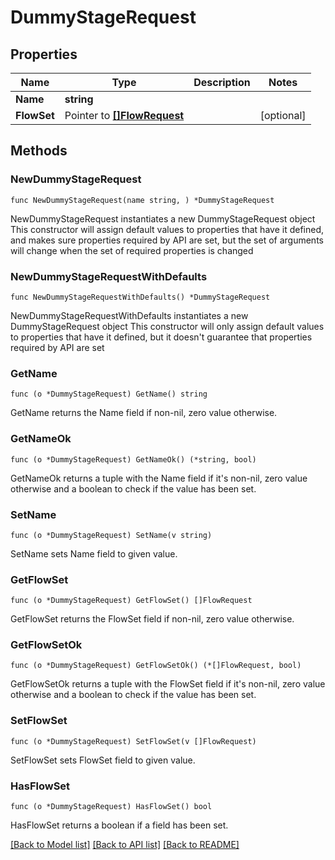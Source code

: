 # DummyStageRequest

## Properties

Name | Type | Description | Notes
------------ | ------------- | ------------- | -------------
**Name** | **string** |  | 
**FlowSet** | Pointer to [**[]FlowRequest**](FlowRequest.md) |  | [optional] 

## Methods

### NewDummyStageRequest

`func NewDummyStageRequest(name string, ) *DummyStageRequest`

NewDummyStageRequest instantiates a new DummyStageRequest object
This constructor will assign default values to properties that have it defined,
and makes sure properties required by API are set, but the set of arguments
will change when the set of required properties is changed

### NewDummyStageRequestWithDefaults

`func NewDummyStageRequestWithDefaults() *DummyStageRequest`

NewDummyStageRequestWithDefaults instantiates a new DummyStageRequest object
This constructor will only assign default values to properties that have it defined,
but it doesn't guarantee that properties required by API are set

### GetName

`func (o *DummyStageRequest) GetName() string`

GetName returns the Name field if non-nil, zero value otherwise.

### GetNameOk

`func (o *DummyStageRequest) GetNameOk() (*string, bool)`

GetNameOk returns a tuple with the Name field if it's non-nil, zero value otherwise
and a boolean to check if the value has been set.

### SetName

`func (o *DummyStageRequest) SetName(v string)`

SetName sets Name field to given value.


### GetFlowSet

`func (o *DummyStageRequest) GetFlowSet() []FlowRequest`

GetFlowSet returns the FlowSet field if non-nil, zero value otherwise.

### GetFlowSetOk

`func (o *DummyStageRequest) GetFlowSetOk() (*[]FlowRequest, bool)`

GetFlowSetOk returns a tuple with the FlowSet field if it's non-nil, zero value otherwise
and a boolean to check if the value has been set.

### SetFlowSet

`func (o *DummyStageRequest) SetFlowSet(v []FlowRequest)`

SetFlowSet sets FlowSet field to given value.

### HasFlowSet

`func (o *DummyStageRequest) HasFlowSet() bool`

HasFlowSet returns a boolean if a field has been set.


[[Back to Model list]](../README.md#documentation-for-models) [[Back to API list]](../README.md#documentation-for-api-endpoints) [[Back to README]](../README.md)


